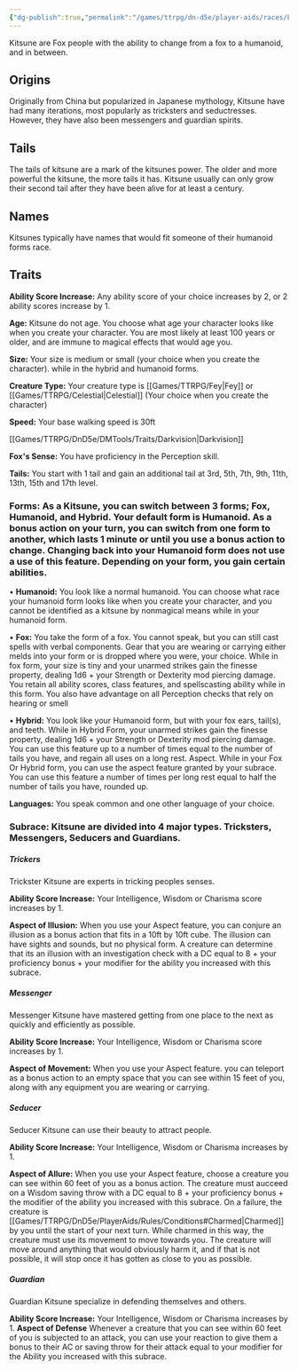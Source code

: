 ```yaml
---
{"dg-publish":true,"permalink":"/games/ttrpg/dn-d5e/player-aids/races/kitsune/","tags":["TTRPG/DND/5e","Races"],"noteIcon":""}
---
```



Kitsune are Fox people with the ability to change from a fox to a humanoid, and in between.

## Origins
Originally from China but popularized in Japanese mythology, Kitsune have had many iterations, most popularly as tricksters and seductresses. However, they have also been messengers and guardian spirits.

## Tails
The tails of kitsune are a mark of the kitsunes power. The older and more powerful the kitsune, the more tails it has. Kitsune usually can only grow their second tail after they have been alive for at least a century. 

## Names
Kitsunes typically have names that would fit someone of their humanoid forms race. 

## Traits
**Ability Score Increase:** Any ability score of your choice increases by 2, or 2 ability scores increase by 1.

**Age:** Kitsune do not age. You choose what age your character looks like when you create your character. You are most likely at least 100 years or older, and are immune to magical effects that would age you.

**Size:** Your size is medium or small (your choice when you create the character). while in the hybrid and humanoid forms. 

**Creature Type:** Your creature type is [[Games/TTRPG/Fey\|Fey]] or [[Games/TTRPG/Celestial\|Celestial]] (Your choice when you create the character)

**Speed:** Your base walking speed is 30ft

[[Games/TTRPG/DnD5e/DMTools/Traits/Darkvision\|Darkvision]]

**Fox's Sense:** You have proficiency in the Perception skill. 

**Tails:** You start with 1 tail and gain an additional tail at 3rd, 5th, 7th, 9th, 11th, 13th, 15th and 17th level.

### **Forms:** As a Kitsune, you can switch between 3 forms; Fox, Humanoid, and Hybrid. Your default form is Humanoid. As a bonus action on your turn, you can switch from one form to another, which lasts 1 minute or until you use a bonus action to change. Changing back into your Humanoid form does not use a use of this feature. Depending on your form, you gain certain abilities. 

• **Humanoid:** You look like a normal humanoid. You can choose what race your humanoid form looks like when you create your character, and you cannot be identified as a kitsune by nonmagical means while in your humanoid form. 

• **Fox:** You take the form of a fox. You cannot speak, but you can still cast spells with verbal components. Gear that you are wearing or carrying either melds into your form or is dropped where you were, your choice. While in fox form, your size is tiny and your unarmed strikes gain the finesse property, dealing 1d6 + your Strength or Dexterity mod piercing damage. You retain all ability scores, class features, and spellscasting ability while in this form. You also have advantage on all Perception checks that rely on hearing or smell 

• **Hybrid:** You look like your Humanoid form, but with your fox ears, tail(s), and teeth. While in Hybrid Form, your unarmed strikes gain the finesse property, dealing 1d6 + your Strength or Dexterity mod piercing damage. 
You can use this feature up to a number of times equal to the number of tails you have, and regain all uses on a long rest. Aspect. While in your Fox Or Hybrid form, you can use the aspect feature granted by your subrace. You can use this feature a number of times per long rest equal to half the number of tails you have, rounded up. 

**Languages:** You speak common and one other language of your choice. 

 
### **Subrace:** Kitsune are divided into 4 major types. Tricksters, Messengers, Seducers and Guardians. 

##### **Trickers**
Trickster Kitsune are experts in tricking peoples senses.

**Ability Score Increase:** Your Intelligence, Wisdom or Charisma score increases by 1.

**Aspect of Illusion:** When you use your Aspect feature, you can conjure an illusion as a bonus action that fits in a 10ft by 10ft cube. The illusion can have sights and sounds, but no physical form. A creature can determine that its an illusion with an investigation check with a DC equal to 8 + your proficiency bonus + your modifier for the ability you increased with this subrace. 
##### **Messenger**
 Messenger Kitsune have mastered getting from one place to the next as quickly and efficiently as possible. 

**Ability Score Increase:** Your Intelligence, Wisdom or Charisma score increases by 1.

**Aspect of Movement:** When you use your Aspect feature. you can teleport as a bonus action to an empty space that you can see within 15 feet of you, along with any equipment you are wearing or carrying.
##### **Seducer**

Seducer Kitsune can use their beauty to attract people.

**Ability Score Increase:** Your Intelligence, Wisdom or Charisma increases by 1. 

**Aspect of Allure:** When you use your Aspect feature, choose a creature you can see within 60 feet of you as a bonus action. The creature must aucceed on a Wisdom saving throw with a DC equal to 8 + your proficiency bonus + the modifier of the ability you increased with this subrace. On a failure, the creature is [[Games/TTRPG/DnD5e/PlayerAids/Rules/Conditions#Charmed\|Charmed]] by you until the start of your next turn. While charmed in this way, the creature must use its movement to move towards you. The creature will move around anything that would obviously harm it, and if that is not possible, it will stop once it has gotten as close to you as possible. 



##### **Guardian**
Guardian Kitsune specialize in defending themselves and others. 

**Ability Score Increase:** Your Intelligence, Wisdom or Charisma increases by 1. 
**Aspect of Defense** Whenever a creature that you can see within 60 feet of you is subjected to an attack, you can use your reaction to give them a bonus to their AC or saving throw for their attack equal to your modifier for the Ability you increased with this subrace. 